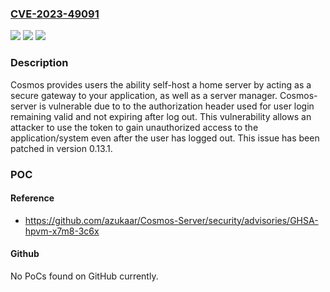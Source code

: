 ### [CVE-2023-49091](https://cve.mitre.org/cgi-bin/cvename.cgi?name=CVE-2023-49091)
![](https://img.shields.io/static/v1?label=Product&message=Cosmos-Server&color=blue)
![](https://img.shields.io/static/v1?label=Version&message=%3D%20%3C%200.13.1%20&color=brighgreen)
![](https://img.shields.io/static/v1?label=Vulnerability&message=CWE-613%3A%20Insufficient%20Session%20Expiration&color=brighgreen)

### Description

Cosmos provides users the ability self-host a home server by acting as a secure gateway to your application, as well as a server manager. Cosmos-server is vulnerable due to to the authorization header used for user login remaining valid and not expiring after log out. This vulnerability allows an attacker to use the token to gain unauthorized access to the application/system even after the user has logged out. This issue has been patched in version 0.13.1.

### POC

#### Reference
- https://github.com/azukaar/Cosmos-Server/security/advisories/GHSA-hpvm-x7m8-3c6x

#### Github
No PoCs found on GitHub currently.

